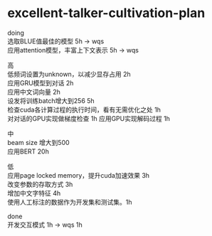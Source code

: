 # excellent-talker-cultivation-plan
doing  
选取BLUE值最佳的模型 5h -> wqs  
应用attention模型，丰富上下文表示 5h -> wqs

高  
低频词设置为unknown，以减少显存占用 2h  
应用GRU模型到对话 2h  
应用中文词向量 2h  
设发将训练batch增大到256 5h  
检查cuda各计算过程的执行时间，看有无需优化之处 1h  
对对话的GPU实现做梯度检查 1h
应用GPU实现解码过程 1h
  
中  
beam size 增大到500  
应用BERT 20h  
  
低  
应用page locked memory，提升cuda加速效果 3h  
改变参数的存取方式 3h  
增加中文字特征 4h  
使用人工标注的数据作为开发集和测试集。1h  

done  
开发交互模式 1h -> wqs 1h  
